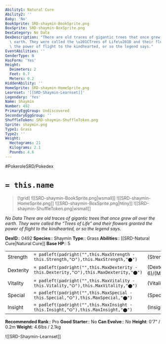 ```yaml
---
Ability1: Natural Cure
Ability2: ''
Baby: 'No'
BookSprite: SRD-shaymin-BookSprite.png
BoxSprite: SRD-shaymin-BoxSprite.png
DexCategory: No Data
DexDescription: "There are old traces of gigantic trees that once grew all over the\
  \ earth. They were called the \u201CTrees of Life\u201D and their flowers granted\
  \ the power of flight to the kindhearted, or so the legend says."
EventAbilities: ''
GenderType: N
HasForm: 'Yes'
Height:
  Deimeters: 2
  Feet: 0.7
  Meters: 0.2
HiddenAbility: ''
HomeSprite: SRD-shaymin-HomeSprite.png
Learnset: '[[SRD-Shaymin-Learnset]]'
Legendary: 'Yes'
Name: Shaymin
Number: 492
PrimaryEggGroup: Undiscovered
SecondaryEggGroup: ''
ShuffleToken: SRD-shaymin-ShuffleToken.png
Sprite: shaymin.png
Type1: Grass
Type2: ''
Weight:
  Hectograms: 21
  Kilograms: 2.1
  Pounds: 4.6
---
```


#PokeroleSRD/Pokedex

# `= this.name`

> [!grid]
> ![[SRD-shaymin-BookSprite.png|wsmall]]
> ![[SRD-shaymin-HomeSprite.png]]
> ![[SRD-shaymin-BoxSprite.png|htiny]]
> ![[SRD-shaymin-ShuffleToken.png|wsmall]]


*No Data*
*There are old traces of gigantic trees that once grew all over the earth. They were called the “Trees of Life” and their flowers granted the power of flight to the kindhearted, or so the legend says.*

**DexID**:: 0492
**Species**:: Shaymin
**Type**:: Grass
**Abilities**:: [[SRD-Natural Cure|Natural Cure]]
**Base HP**:: 5

|           |                                                                                        |                                          |
| --------- | -------------------------------------------------------------------------------------- | ---------------------------------------- |
| Strength  | `= padleft(padright("",this.MaxStrength - this.Strength,"⭘"),this.MaxStrength,"⬤")`    | (Strength::6)/(MaxStrength::6)   |
| Dexterity | `= padleft(padright("",this.MaxDexterity - this.Dexterity,"⭘"),this.MaxDexterity,"⬤")` | (Dexterity:: 6)/(MaxDexterity::6) |
| Vitality  | `= padleft(padright("",this.MaxVitality - this.Vitality,"⭘"),this.MaxVitality,"⬤")`    | (Vitality::6)/(MaxVitality::6)   |
| Special   | `= padleft(padright("",this.MaxSpecial - this.Special,"⭘"),this.MaxSpecial,"⬤")`       | (Special::6)/(MaxSpecial::6)     |
| Insight   | `= padleft(padright("",this.MaxInsight - this.Insight,"⭘"),this.MaxInsight,"⬤")`       | (Insight::6)/(MaxInsight::6)     |


**Recommended Rank**:: Pro
**Good Starter**:: No
**Can Evolve**:: No
**Height**: 0'7" / 0.2m
**Weight**: 4.6lbs / 2.1kg

![[SRD-Shaymin-Learnset]]